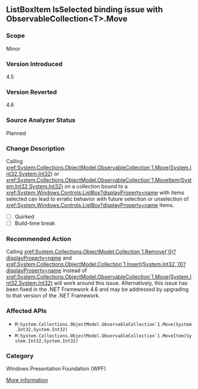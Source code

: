 ## ListBoxItem IsSelected binding issue with ObservableCollection&lt;T&gt;.Move

### Scope
Minor

### Version Introduced
4.5

### Version Reverted
4.6

### Source Analyzer Status
Planned

### Change Description

Calling <xref:System.Collections.ObjectModel.ObservableCollection`1.Move(System.Int32,System.Int32)>
or
<xref:System.Collections.ObjectModel.ObservableCollection`1.MoveItem(System.Int32,System.Int32)>
on a collection bound to a
<xref:System.Windows.Controls.ListBox?displayProperty=name> with items selected
can lead to erratic behavior with future selection or unselection of
<xref:System.Windows.Controls.ListBox?displayProperty=name> items.

- [ ] Quirked
- [ ] Build-time break

### Recommended Action

Calling <xref:System.Collections.ObjectModel.Collection`1.Remove(`0)?displayProperty=name>
and
<xref:System.Collections.ObjectModel.Collection`1.Insert(System.Int32,`0)?displayProperty=name>
instead of
<xref:System.Collections.ObjectModel.ObservableCollection`1.Move(System.Int32,System.Int32)>
will work around this issue. Alternatively, this issue has been fixed in the
.NET Framework 4.6 and may be addressed by upgrading to that version of the .NET
Framework.

### Affected APIs
* ``M:System.Collections.ObjectModel.ObservableCollection`1.Move(System.Int32,System.Int32)``
* ``M:System.Collections.ObjectModel.ObservableCollection`1.MoveItem(System.Int32,System.Int32)``

### Category
Windows Presentation Foundation (WPF)

[More information](https://social.msdn.microsoft.com/Forums/en-US/afcbc8b3-a2f2-41e4-b402-2efc9eab1ffe/listboxitem-isselected-binding-issue-with-observablecollectionlttgtmove?forum=wpf)

<!-- breaking change id: 102 -->
